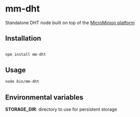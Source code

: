 # mm-dht

Standalone DHT node built on top of the [MicroMinion platform](https://github.com/MicroMinion/mm-platform)

## Installation

```bash

npm install mm-dht

```

## Usage

```bash
node bin/mm-dht
```

## Environmental variables

**STORAGE_DIR**: directory to use for persistent storage
